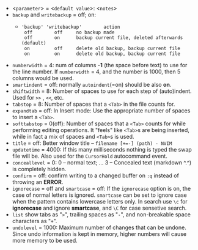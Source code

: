 - <`parameter`> = <`default value`>: <`notes`>
- `backup` and `writebackup` = off; on:
	- ```
	  'backup' 'writebackup'		action	 
	   off	      off	  no backup made
	   off	      on	  backup current file, deleted afterwards (default)
	   on	      off	  delete old backup, backup current file
	   on	      on	  delete old backup, backup current file
	  ```
- `numberwidth` = 4: num of columns **-1** (the space before text) to use for the line number. If `numberwidth` = 4, and the number is 1000, then 5 columns would be used.
- `smartindent` = off: normally `autoindent`(=on) should be also **on**.
- `shiftwidth` = 8: Number of spaces to use for each step of (auto)indent.  Used for `>>` , `<<`, etc.
- `tabstop` = 8: Number of spaces that a `<Tab>` in the file counts for.
- `expandtab` = off: In Insert mode: Use the appropriate number of spaces to insert a `<Tab>`.
- `softtabstop` = 0(off): Number of spaces that a `<Tab>` counts for while performing editing operations. It "feels" like `<Tab>`s are being inserted, while in fact a mix of spaces and `<Tab>`s is used.
- `title` = off: Better window title – `filename [+=-] (path) - NVIM`
- `updatetime` = 4000: If this many milliseconds nothing is typed the swap file will be.  Also used for the `CursorHold` autocommand event.
- `conceallevel` = 0: 0 – normal text; ... 3 – Concealed text (markdown ^.^) is completely hidden.
- `confirm` = off: confirm writing to a changed buffer on `:q` instead of throwing an **ERROR**.
- `ignorecase` = off and `smartcase` = off: If the `ignorecase` option is on, the case of normal letters is ignored. `smartcase` can be set to ignore case when the pattern contains lowercase letters only. In search use `\c` for **ignorecase** and ignore **smartcase**, and `\C` for case sensetive search.
- `list` show tabs as "`>`", trailing spaces as "`-`", and non-breakable space characters as "`+`".
- `undolevel` = 1000: Maximum number of changes that can be undone.  Since undo information is kept in memory, higher numbers will cause more memory to be used.